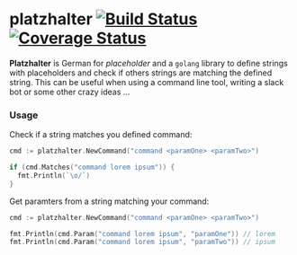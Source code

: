 # platzhalter [![Build Status](https://travis-ci.org/sbstjn/platzhalter.svg?branch=add-travis-ci)](https://travis-ci.org/sbstjn/platzhalter) [![Coverage Status](https://coveralls.io/repos/github/sbstjn/platzhalter/badge.svg)](https://coveralls.io/github/sbstjn/platzhalter)

**Platzhalter** is German for *placeholder* and a `golang` library to define strings with placeholders and check if others strings are matching the defined string. This can be useful when using a command line tool, writing a slack bot or some other crazy ideas …

### Usage

Check if a string matches you defined command:

```go
cmd := platzhalter.NewCommand("command <paramOne> <paramTwo>")

if (cmd.Matches("command lorem ipsum")) {
  fmt.Println(`\o/`)
}
```

Get paramters from a string matching your command:

```go
cmd := platzhalter.NewCommand("command <paramOne> <paramTwo>")

fmt.Println(cmd.Param("command lorem ipsum", "paramOne")) // lorem
fmt.Println(cmd.Param("command lorem ipsum", "paramTwo")) // ipsum
```
